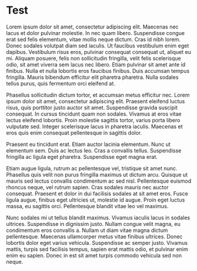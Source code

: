 # Test

Lorem ipsum dolor sit amet, consectetur adipiscing elit. Maecenas nec lacus et dolor pulvinar molestie. In nec quam libero. Suspendisse congue erat sed felis elementum, vitae mollis neque dictum. Cras id nibh lorem. Donec sodales volutpat diam sed iaculis. Ut faucibus vestibulum enim eget dapibus. Vestibulum risus eros, pulvinar consequat consequat ut, aliquet eu mi. Aliquam posuere, felis non sollicitudin fringilla, velit felis scelerisque odio, sit amet viverra sem lacus nec libero. Etiam pulvinar sit amet ante id finibus. Nulla et nulla lobortis eros faucibus finibus. Duis accumsan tempus fringilla. Mauris bibendum efficitur elit pharetra pharetra. Nulla sodales tellus purus, quis fermentum orci eleifend at.

Phasellus sollicitudin dictum tortor, et accumsan metus efficitur nec. Lorem ipsum dolor sit amet, consectetur adipiscing elit. Praesent eleifend luctus risus, quis porttitor justo auctor sit amet. Suspendisse gravida suscipit consequat. In cursus tincidunt quam non sodales. Vivamus at eros vitae lectus eleifend lobortis. Proin molestie sagittis tortor, varius porta libero vulputate sed. Integer scelerisque lacus in pharetra iaculis. Maecenas et eros quis enim consequat pellentesque in sagittis dolor.

Praesent eu tincidunt erat. Etiam auctor lacinia elementum. Nunc ut elementum sem. Duis ac lectus leo. Cras a convallis tellus. Suspendisse fringilla ac ligula eget pharetra. Suspendisse eget magna erat.

Etiam augue ligula, rutrum ac pellentesque vel, tristique sit amet nunc. Phasellus quis velit non purus fringilla maximus ut dictum arcu. Quisque ut mauris sed lectus convallis condimentum ac sed nisl. Pellentesque euismod rhoncus neque, vel rutrum sapien. Cras sodales mauris nec auctor consequat. Praesent et dolor in dui facilisis sodales at sit amet eros. Fusce ligula augue, finibus eget ultricies ut, molestie id augue. Proin eget luctus massa, eu sagittis orci. Pellentesque blandit vitae leo vel maximus.

Nunc sodales mi ut tellus blandit maximus. Vivamus iaculis lacus in sodales ultrices. Suspendisse in dignissim justo. Nullam congue velit magna, eu condimentum eros convallis a. Nullam ut diam vitae magna dictum pellentesque. Maecenas ullamcorper metus vitae finibus ultrices. Donec lobortis dolor eget varius vehicula. Suspendisse ac semper justo. Vivamus mattis, turpis sed facilisis tempus, sapien erat mattis odio, et pulvinar enim enim eu sapien. Donec in est sit amet turpis commodo vehicula sed non neque.
